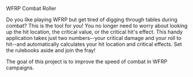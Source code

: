 WFRP Combat Roller

Do you like playing WFRP but get tired of digging through tables during combat? This is the tool for you! You no longer need to worry about looking up the hit location, the critical value, or the critical hit's effect. This handy application takes just two numbers--your critical damage and your roll to hit--and automatically calculates your hit location and critical effects. Set the rulebooks aside and join the fray!

The goal of this project is to improve the speed of combat in WFRP campaigns.
